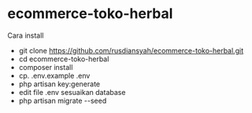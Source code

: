 # ecommerce-toko-herbal
Cara install
- git clone https://github.com/rusdiansyah/ecommerce-toko-herbal.git
- cd ecommerce-toko-herbal
- composer install
- cp. .env.example .env
- php artisan key:generate
- edit file .env sesuaikan database
- php artisan migrate --seed
